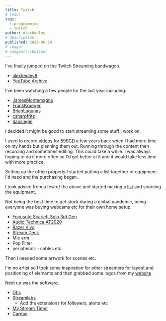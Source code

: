 ```yaml
---
title: Twitch
# lead:
tags:
  - programming
  - twitch
author: AlexHedley
# description:
published: 2020-06-20
# image:
# imageattribution:
---
```


I've finally jumped on the Twitch Streaming bandwagon.

- [alexhedley8](https://www.twitch.tv/alexhedley8)
- [YouTube Archive](https://www.youtube.com/playlist?list=PL_HSdprUDuLykPAunhmNNq7CFoclCsqs-)

I've been watching a few people for the last year including:

- [JamesMontemagno](https://twitch.tv/JamesMontemagno)
- [FrankKrueger](https://twitch.tv/FrankKrueger)
- [BrianLagunas](https://twitch.tv/BrianLagunas)
- [csharpfritz](https://twitch.tv/csharpfritz)
- [dansiegel](https://twitch.tv/dansiegel)

I decided it might be good to start streaming some stuff I work on.

I used to record [videos](https://www.youtube.com/user/599CDTechHelp) for [599CD](http://www.599cd.com/) a few years back when I had more time on my hands but planning them out. Running through the content then recording and sometimes editing. This could take a while. I was always hoping to do it more often so I'd get better at it and it would take less time with more practice.

Setting up the office properly I started putting a list together of equipment I'd need and the purchasing began.

I took advice from a few of the above and started making a [list](https://gist.github.com/AlexHedley/67ae90dcab192a20ef51209242f7928e) and sourcing the equipment.

Not being the best time to get stock during a global pandemic, being everyone was buying webcams etc for their own home setup.

- [Focusrite Scarlett Solo 3rd Gen](https://focusrite.com/en/usb-audio-interface/scarlett/scarlett-solo)
- [Audio Technica AT2020](https://eu.audio-technica.com/AT2020)
- [Razer Kiyo](https://www.razer.com/gaming-broadcaster/razer-kiyo)
- [Stream Deck](https://www.elgato.com/en/gaming/stream-deck)
- Mic arm
- Pop Filter
- peripherals - cables etc

Then I needed some artwork for scenes etc.

I'm no artist so I took some inspiration for other streamers for layout and positioning of elements and then grabbed some logos from my [website](http://alexhedley.com/)

Next up was the software.

- [Obs](https://obsproject.com/)
- [Streamlabs](https://streamlabs.com/)
  - Add the extensions for followers, alerts etc
- [My Stream Timer](http://www.mystreamtimer.com/)
- [Carnac](http://carnackeys.com/)
